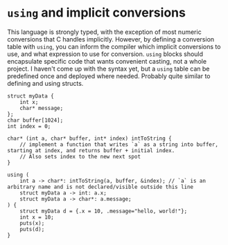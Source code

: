 # `using` and implicit conversions

This language is strongly typed, with the exception of most numeric conversions that C handles implicitly. However, by defining a conversion table with `using`, you can inform the compiler which implicit conversions to use, and what expression to use for conversion. `using` blocks should encapsulate specific code that wants convenient casting, not a whole project. I haven't come up with the syntax yet, but a `using` table can be predefined once and deployed where needed. Probably quite similar to defining and using structs.

    struct myData {
        int x;
        char* message;
    };
    char buffer[1024];
    int index = 0;

    char* (int a, char* buffer, int* index) intToString {
        // implement a function that writes `a` as a string into buffer, starting at index, and returns buffer + initial index.
        // Also sets index to the new next spot
    }

    using (
        int a -> char*: intToString(a, buffer, &index); // `a` is an arbitrary name and is not declared/visible outside this line
        struct myData a -> int: a.x;
        struct myData a -> char*: a.message;
    ) {
        struct myData d = {.x = 10, .message="hello, world!"};
        int x = 10;
        puts(x);
        puts(d);
    }

